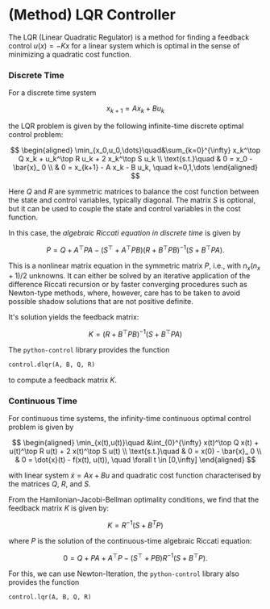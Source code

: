 # (Method) LQR Controller

The LQR (Linear Quadratic Regulator) is a method for finding a feedback control $u(x) = -K x$ for a linear system
which is optimal in the sense of minimizing a quadratic cost function.


### Discrete Time

For a discrete time system

$$
x_{k+1} = Ax_k + Bu_k
$$

the LQR problem is given by the following infinite-time discrete optimal control problem:

$$
\begin{aligned}
\min_{x_0,u_0,\dots}\quad&\sum_{k=0}^{\infty} x_k^\top Q x_k + u_k^\top R u_k + 2 x_k^\top S u_k \\
\text{s.t.}\quad & 0 = x_0 - \bar{x}_ 0 \\
&  0 = x_{k+1} - A x_k - B u_k, \quad k=0,1,\dots
\end{aligned}
$$

Here $Q$ and $R$ are symmetric matrices to balance the cost function between the state and control variables, typically diagonal. 
The matrix $S$ is optional, but it can be used to couple the state and control variables in the cost function.

In this case, the *algebraic Riccati equation in discrete time* is given by

$$
P = Q + A^\top  P A - (S^\top  + A^\top  P B)(R + B^\top  P B)^{-1}(S + B^\top  P A).
$$

This is a nonlinear matrix equation in the symmetric matrix $P$, i.e., with $n_x(n_x+1)/2$ unknowns. It can either be solved by an iterative application of the difference Riccati recursion or by faster converging procedures such as Newton-type methods, where, however, care has to be taken to avoid possible shadow solutions that are not positive definite. 

It's solution yields the feedback matrix:

$$
K = (R + B^\top  P B)^{-1}(S + B^\top  P A)
$$

The `python-control` library provides the function
```python
control.dlqr(A, B, Q, R)
```
to compute a feedback matrix $K$.


### Continuous Time
For continuous time systems, the infinity-time continuous optimal control problem is given by

$$
\begin{aligned}
\min_{x(t),u(t)}\quad &\int_{0}^{\infty} x(t)^\top Q x(t) + u(t)^\top R u(t) + 2 x(t)^\top S u(t)  \\
\text{s.t.}\quad & 0 = x(0) - \bar{x}_ 0 \\
&  0 = \dot{x}(t) - f(x(t), u(t)), \quad \forall t \in [0,\infty]
\end{aligned}
$$

with linear system $\dot{x} = Ax + Bu$ and quadratic cost function characterised by the matrices $Q$, $R$, and $S$.

From the Hamilonian-Jacobi-Bellman optimality conditions, we find that the feedback matrix $K$ is given by:

$$
K = R^{-1} (S + B^T P)
$$

where $P$ is the solution of the continuous-time algebraic Riccati equation:

$$
0 = Q + PA + A^\top P − (S^\top  + PB)R^{-1}(S + B^\top P).
$$

For this, we can use Newton-Iteration, the `python-control` library also provides the function
```python
control.lqr(A, B, Q, R)
```